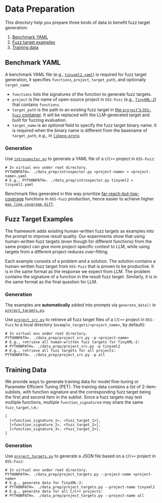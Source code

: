 # Data Preparation

This directory help you prepare three kinds of data to benefit fuzz target generation:
1. [Benchmark YAML](#Benchmark-YAML)
2. [Fuzz target examples](#Fuzz-Target-Examples)
3. [Training data](#Training-Data)

## Benchmark YAML
A benchmark YAML file (e.g.,
[`tinyxml2.yaml`](../benchmark-sets/comp_benchmarks/tinyxml2.yaml)) is required
for fuzz target generation, it specifies `functions`, `project`, `target_path`,
  and optionally `target_name`:
* `functions` lists the signatures of the function to generate fuzz targets.
* `project` is the name of open-source project in `OSS-Fuzz` (e.g.,
  [`TinyXML-2`](https://github.com/google/oss-fuzz/tree/master/projects/tinyxml2))
that contains `functions`.
* `target_path` is the path to an existing fuzz target in [the `project`'s `OSS-Fuzz` container](https://google.github.io/oss-fuzz/getting-started/new-project-guide/#dockerfile). It will be replaced with the LLM-generated target and built for fuzzing evaluation.
* `target_name` is an *optional* field to specify the fuzz target binary name.
  It is required when the binary name is different from the basename of
  `target_path`, e.g., in
  [`libpng-proto`](../benchmark-sets/origin_benchmarks/libpng-proto.yaml#18).

### Generation
Use [`introspector.py`](introspector.py) to generate a YAML file of a `C`/`C++` project in `OSS-Fuzz`:
```
# In virtual env under root directory.
PYTHONPATH=. ./data_prep/introspector.py <project-name> > <project-name>.yaml
# E.g., PYTHONPATH=. ./data_prep/introspector.py tinyxml2 > tinyxml2.yaml
```

Benchmark files generated in this way prioritize [far-reach-but-low-coverage](https://introspector.oss-fuzz.com/api#api-far-reach-but-low-coverage) functions in `OSS-Fuzz` production, hence easier to achieve higher [`max line coverage diff`](../README.md#Visualizing-Results).

## Fuzz Target Examples
The framework adds existing human-written fuzz targets as examples into the
prompt to improve result quality. Our experiments show that using human-written
fuzz targets (even though for different functions) from the same project can
give more project-specific context to LLM, while using targets from a different
project reduces over-fitting.

Each example consists of a problem and a solution. The solution contains a
human-written fuzz target from `OSS-Fuzz` that is proven to be productive. It
is in the same format as the response we expect from LLM. The problem contains
the signature of a function in the result fuzz target. Similarly, it is in the
same format as the final question for LLM.

### Generation
The examples are **automatically** added into prompts via `generate_data()` in [`project_targets.py`](project_targets.py).

Use [`project_src.py`](project_src.py) to retrieve all fuzz target files of a `C`/`C++` project in `OSS-Fuzz` to a local directory (`example_targets/<project_name>`, by default):
```
# In virtual env under root directory.
PYTHONPATH=. ./data_prep/project_src.py -p <project-name>
# E.g., retrieve all human-written fuzz targets for TinyXML-2:
# PYTHONPATH=. ./data_prep/project_src.py -p tinyxml2
# E.g., retrieve all fuzz targets for all projects:
PYTHONPATH=. ./data_prep/project_src.py -p all
```

## Training Data
We provide ways to generate training data for model fine-tuning or Parameter
Efficient Tuning (PET). The training data contains a list of 2-item-sublists,
with function signature and the corresponding fuzz target being the first and
second item in the sublist. Since a fuzz targets may test multiple functions,
multiple `function_signature`s may share the same `fuzz_target`, i.e.:
```
[
  [<function_signature_1>, <fuzz_target_1>],
  [<function_signature_2>, <fuzz_target_2>],
  [<function_signature_3>, <fuzz_target_2>],
]
```

### Generation
Use [`project_targets.py`](project_targets.py) to generate a JSON file based on a `C`/`C++` project in `OSS-Fuzz`:
```
# In virtual env under root directory.
PYTHONPATH=. ./data_prep/project_targets.py --project-name <project-name>
# E.g., generate data for TinyXML-2:
# PYTHONPATH=. ./data_prep/project_targets.py --project-name tinyxml2
# E.g., generate data for all C/C++ projects:
# PYTHONPATH=. ./data_prep/project_targets.py --project-name all
```
